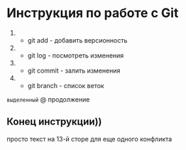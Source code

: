 # Инструкция по работе с Git
1. * git add - добавить версионность
2. * git log - посмотреть изменения
3. * git commit - залить изменения
4. * git branch - список веток


`выделенный`
@ продолжение



## Конец инструкции))




















просто текст на 13-й сторе для еще одного конфликта